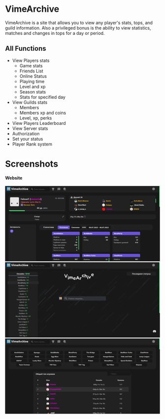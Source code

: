 # VimeArchive
 VimeArchive is a site that allows you to view any player's stats, tops, and guild information. Also a privileged bonus is the ability to view statistics, matches and changes in tops for a day or period.
 ## All Functions
 - View Players stats
   - Game stats
   - Friends List
   - Online Status
   - Playing time
   - Level and xp
   - Season stats
   - Stats for specified day
 - View Guilds stats
   - Members
   - Members xp and coins
   - Level, xp, perks
 - View Players Leaderboard
 - View Server stats
 - Authorization
 - Set your status
 - Player Rank system

# Screenshots
#### Website
![](https://github.com/FalmerF/VimeArchive/blob/main/site/static/png/screenshot_site_1.png)
![](https://github.com/FalmerF/VimeArchive/blob/main/site/static/png/screenshot_site_2.png)
![](https://github.com/FalmerF/VimeArchive/blob/main/site/static/png/screenshot_site_3.png)
